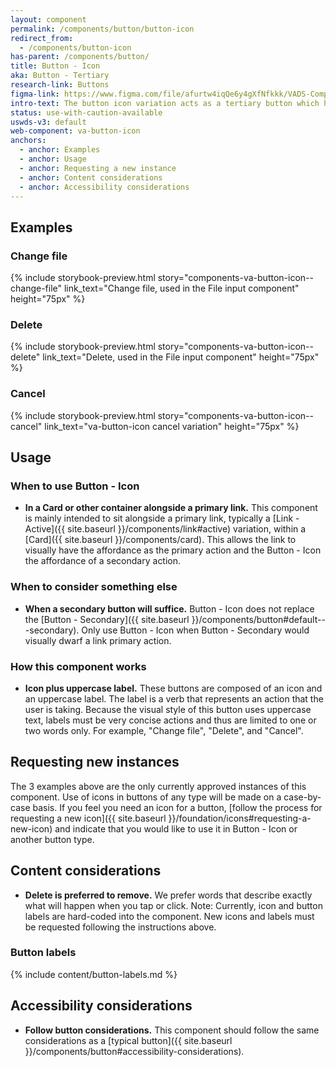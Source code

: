 ```yaml
---
layout: component
permalink: /components/button/button-icon
redirect_from:
  - /components/button-icon
has-parent: /components/button/
title: Button - Icon
aka: Button - Tertiary
research-link: Buttons
figma-link: https://www.figma.com/file/afurtw4iqQe6y4gXfNfkkk/VADS-Component-Library?type=design&node-id=6554%3A11058&mode=design&t=4Zo01aEkp6l4faTn-1
intro-text: The button icon variation acts as a tertiary button which has equal visual prominence to Link - Action and thus can be used in contexts that require a mix of links and buttons. 
status: use-with-caution-available
uswds-v3: default
web-component: va-button-icon
anchors:
  - anchor: Examples
  - anchor: Usage
  - anchor: Requesting a new instance
  - anchor: Content considerations
  - anchor: Accessibility considerations
---
```


## Examples

### Change file

{% include storybook-preview.html story="components-va-button-icon--change-file" link_text="Change file, used in the File input component" height="75px" %}

### Delete

{% include storybook-preview.html story="components-va-button-icon--delete" link_text="Delete, used in the File input component" height="75px" %}

### Cancel

{% include storybook-preview.html story="components-va-button-icon--cancel" link_text="va-button-icon cancel variation" height="75px" %}

## Usage

### When to use Button - Icon

* **In a Card or other container alongside a primary link.** This component is mainly intended to sit alongside a primary link, typically a [Link - Active]({{ site.baseurl }}/components/link#active) variation, within a [Card]({{ site.baseurl }}/components/card). This allows the link to visually have the affordance as the primary action and the Button - Icon the affordance of a secondary action.

### When to consider something else

* **When a secondary button will suffice.** Button - Icon does not replace the [Button - Secondary]({{ site.baseurl }}/components/button#default---secondary). Only use Button - Icon when Button - Secondary would visually dwarf a link primary action.

### How this component works

* **Icon plus uppercase label.** These buttons are composed of an icon and an uppercase label. The label is a verb that represents an action that the user is taking. Because the visual style of this button uses uppercase text, labels must be very concise actions and thus are limited to one or two words only. For example, "Change file", "Delete", and "Cancel".

## Requesting new instances

The 3 examples above are the only currently approved instances of this component. Use of icons in buttons of any type will be made on a case-by-case basis. If you feel you need an icon for a button, [follow the process for requesting a new icon]({{ site.baseurl }}/foundation/icons#requesting-a-new-icon) and indicate that you would like to use it in Button - Icon or another button type.

## Content considerations

* **Delete is preferred to remove.** We prefer words that describe exactly what will happen when you tap or click. Note: Currently, icon and button labels are hard-coded into the component. New icons and labels must be requested following the instructions above.

### Button labels

{% include content/button-labels.md %}

## Accessibility considerations

* **Follow button considerations.** This component should follow the same considerations as a [typical button]({{ site.baseurl }}/components/button#accessibility-considerations).

